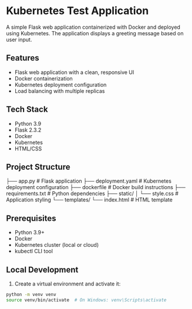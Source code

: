 # Kubernetes Test Application

A simple Flask web application containerized with Docker and deployed using Kubernetes. The application displays a greeting message based on user input.

## Features

- Flask web application with a clean, responsive UI
- Docker containerization
- Kubernetes deployment configuration
- Load balancing with multiple replicas

## Tech Stack

- Python 3.9
- Flask 2.3.2
- Docker
- Kubernetes
- HTML/CSS

## Project Structure
├── app.py # Flask application ├── deployment.yaml # Kubernetes deployment configuration ├── dockerfile # Docker build instructions ├── requirements.txt # Python dependencies ├── static/ │ └── style.css # Application styling └── templates/ └── index.html # HTML template


## Prerequisites

- Python 3.9+
- Docker
- Kubernetes cluster (local or cloud)
- kubectl CLI tool

## Local Development

1. Create a virtual environment and activate it:
```bash
python -m venv venv
source venv/bin/activate  # On Windows: venv\Scripts\activate
